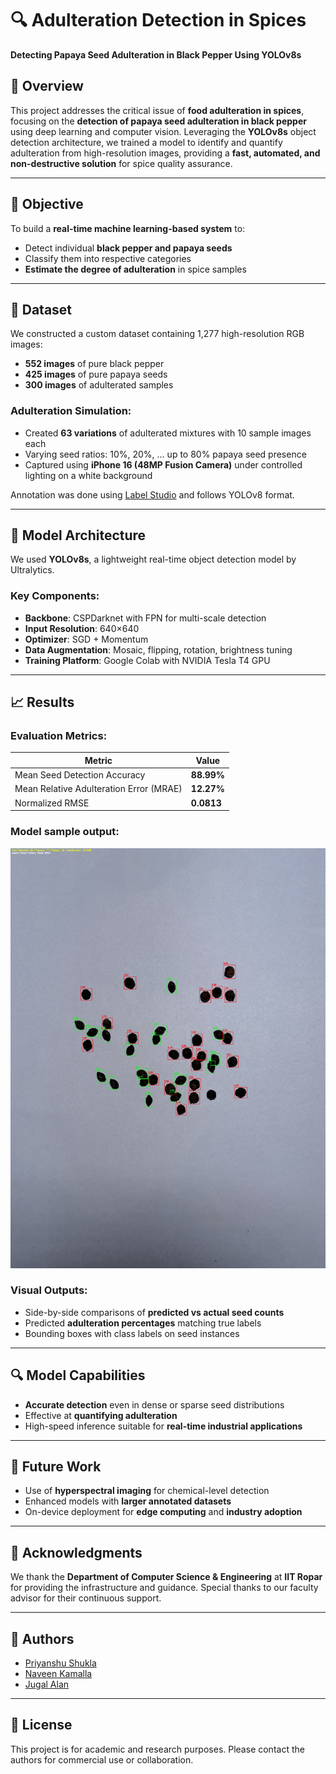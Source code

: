 
# 🔍 Adulteration Detection in Spices  
**Detecting Papaya Seed Adulteration in Black Pepper Using YOLOv8s**

<!-- ![Pepper vs Papaya Example](https://via.placeholder.com/800x200?text=Adulteration+Detection+in+Spices)  -->

## 📌 Overview

This project addresses the critical issue of **food adulteration in spices**, focusing on the **detection of papaya seed adulteration in black pepper** using deep learning and computer vision. Leveraging the **YOLOv8s** object detection architecture, we trained a model to identify and quantify adulteration from high-resolution images, providing a **fast, automated, and non-destructive solution** for spice quality assurance.

---

<!--
## 📂 Project Structure

- `data/`: Collected and organized image dataset (pure, adulterated samples)
- `labels/`: YOLOv8 annotation files
- `models/`: Training scripts and model checkpoints
- `notebooks/`: Jupyter/Colab notebooks for experimentation
- `results/`: Evaluation plots and detection outputs
- `README.md`: Project documentation

---

-->

## 🧪 Objective

To build a **real-time machine learning-based system** to:
- Detect individual **black pepper and papaya seeds**
- Classify them into respective categories
- **Estimate the degree of adulteration** in spice samples

---

## 📸 Dataset

We constructed a custom dataset containing 1,277 high-resolution RGB images:
- **552 images** of pure black pepper
- **425 images** of pure papaya seeds
- **300 images** of adulterated samples

### Adulteration Simulation:
- Created **63 variations** of adulterated mixtures with 10 sample images each
- Varying seed ratios: 10%, 20%, … up to 80% papaya seed presence
- Captured using **iPhone 16 (48MP Fusion Camera)** under controlled lighting on a white background

Annotation was done using [Label Studio](https://github.com/heartexlabs/label-studio) and follows YOLOv8 format.

---

## 🧠 Model Architecture

We used **YOLOv8s**, a lightweight real-time object detection model by Ultralytics.

### Key Components:
- **Backbone**: CSPDarknet with FPN for multi-scale detection
- **Input Resolution**: 640×640
- **Optimizer**: SGD + Momentum
- **Data Augmentation**: Mosaic, flipping, rotation, brightness tuning
- **Training Platform**: Google Colab with NVIDIA Tesla T4 GPU

---

## 📈 Results

### Evaluation Metrics:
| Metric                        | Value       |
|------------------------------|-------------|
| Mean Seed Detection Accuracy | **88.99%**  |
| Mean Relative Adulteration Error (MRAE) | **12.27%** |
| Normalized RMSE              | **0.0813**  |

### Model sample output:
![40_40_04](assets/40_40_04.jpg)

### Visual Outputs:
- Side-by-side comparisons of **predicted vs actual seed counts**
- Predicted **adulteration percentages** matching true labels
- Bounding boxes with class labels on seed instances

---

## 🔍 Model Capabilities

- **Accurate detection** even in dense or sparse seed distributions
- Effective at **quantifying adulteration**
- High-speed inference suitable for **real-time industrial applications**

---

## 🚀 Future Work

- Use of **hyperspectral imaging** for chemical-level detection
- Enhanced models with **larger annotated datasets**
- On-device deployment for **edge computing** and **industry adoption**

---

## 🙏 Acknowledgments

We thank the **Department of Computer Science & Engineering** at **IIT Ropar** for providing the infrastructure and guidance. Special thanks to our faculty advisor for their continuous support.

---

## 👥 Authors

- [Priyanshu Shukla](mailto:2024csm1016@iitrpr.ac.in)
- [Naveen Kamalla](mailto:2024csm1009@iitrpr.ac.in)
- [Jugal Alan](mailto:2024aim1004@iitrpr.ac.in)

---

## 📄 License

This project is for academic and research purposes. Please contact the authors for commercial use or collaboration.
